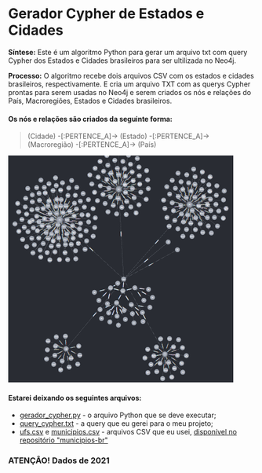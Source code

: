 # Gerador Cypher de Estados e Cidades

**Síntese:** Este é um algoritmo Python para gerar um arquivo txt com query Cypher dos Estados e Cidades brasileiros para ser ultilizada no Neo4j.

**Processo:** O algoritmo recebe dois arquivos CSV com os estados e cidades brasileiros, respectivamente. E cria um arquivo TXT com as querys Cypher prontas para serem usadas no Neo4j e serem criados os nós e relações do País, Macroregiões, Estados e Cidades brasileiros.

#### Os nós e relações são criados da seguinte forma:
> (Cidade) -[:PERTENCE_A]-> (Estado) -[:PERTENCE_A]-> (Macroregião) -[:PERTENCE_A]-> (País)
> 
![Imagem exemplo de nós e relações](exemplo_nos.png)


#### Estarei deixando os seguintes arquivos:
* [gerador_cypher.py](https://github.com/antth-Luca/Gerador_Cypher_Estados_e_Cidades/blob/main/gerador_cypher.py) - o arquivo Python que se deve executar;
* [query_cypher.txt](https://github.com/antth-Luca/Gerador_Cypher_Estados_e_Cidades/blob/main/query_cypher.txt) - a query que eu gerei para o meu projeto;
* [ufs.csv](https://github.com/antth-Luca/Gerador_Cypher_Estados_e_Cidades/blob/main/ufs.csv) e [municipios.csv](https://github.com/antth-Luca/Gerador_Cypher_Estados_e_Cidades/blob/main/municipios.csv) - arquivos CSV que eu usei, [disponível no repositório "municipios-br"](https://github.com/mapaslivres/municipios-br)

### ATENÇÂO! Dados de 2021 
